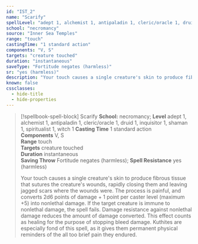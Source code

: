 ```yaml
---
id: "IST_2"
name: "Scarify"
spellLevel: "adept 1, alchemist 1, antipaladin 1, cleric/oracle 1, druid 1, inquisitor 1, shaman 1, spiritualist 1, witch 1"
school: "necromancy"
source: "Inner Sea Temples"
range: "touch"
castingTime: "1 standard action"
components: "V, S"
targets: "creature touched"
duration: "instantaneous"
saveType: "Fortitude negates (harmless)"
sr: "yes (harmless)"
description: "Your touch causes a single creature's skin to produce fibrous tissue that sutures the creature's wounds, rapidly closing them and leaving jagged scars where the wounds were. The process is painful, and converts 2d6 points of damage + 1 point per caster level (maximum +5) into nonlethal damage. If the target creature is immune to nonlethal damage, the spell fails. Damage resistance against nonlethal damage reduces the amount of damage converted. This effect counts as healing for the purpose of stopping bleed damage. Kuthites are especially fond of this spell, as it gives them permanent physical reminders of the all too brief pain they endured."
known: false
cssclasses:
  - hide-title
  - hide-properties
---
```


> [!spellbook-spell-block] Scarify
> **School:** necromancy; **Level** adept 1, alchemist 1, antipaladin 1, cleric/oracle 1, druid 1, inquisitor 1, shaman 1, spiritualist 1, witch 1
> **Casting Time** 1 standard action  
> **Components** V, S  
> **Range** touch  
> **Targets** creature touched  
> **Duration** instantaneous  
> **Saving Throw** Fortitude negates (harmless); **Spell Resistance** yes (harmless)
> 
> Your touch causes a single creature's skin to produce fibrous tissue that sutures the creature's wounds, rapidly closing them and leaving jagged scars where the wounds were. The process is painful, and converts 2d6 points of damage + 1 point per caster level (maximum +5) into nonlethal damage. If the target creature is immune to nonlethal damage, the spell fails. Damage resistance against nonlethal damage reduces the amount of damage converted. This effect counts as healing for the purpose of stopping bleed damage. Kuthites are especially fond of this spell, as it gives them permanent physical reminders of the all too brief pain they endured.